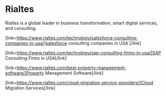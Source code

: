 # Rialtes
Rialtes is a global leader in business transformation, smart digital services, and consulting.


[link=https://www.rialtes.com/technology/salesforce-consulting-companies-in-usa/]salesforce consulting companies in USA [/link] 

[link=https://www.rialtes.com/technology/sap-consulting-firms-in-usa/]SAP Consulting Firms in USA[/link] 

[link=https://www.rialtes.com/best-property-management-software/]Property Management Software[/link] 

[link=https://www.rialtes.com/cloud-migration-service-providers/]Cloud Migration Services[/link] 

